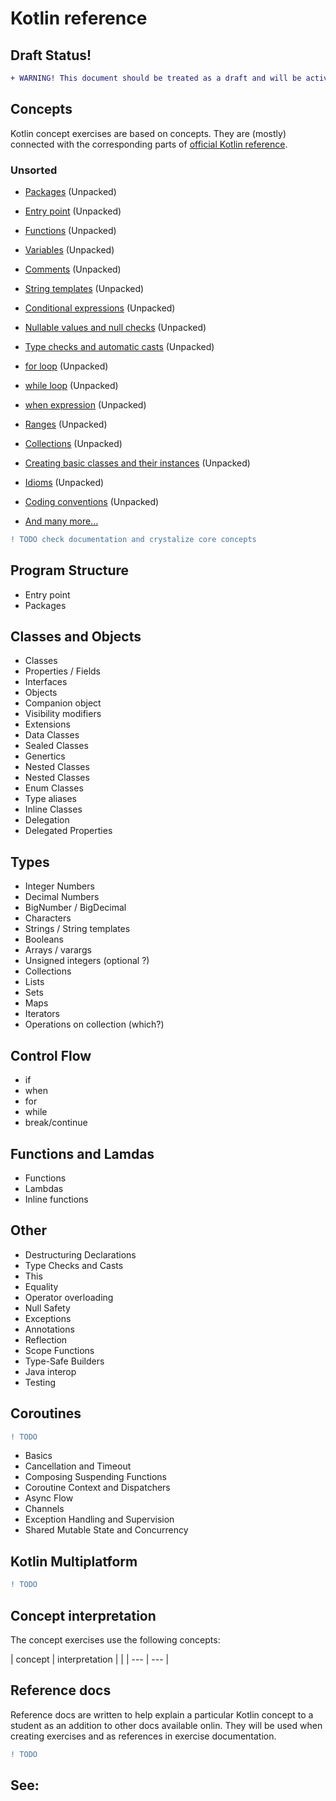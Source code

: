 # Kotlin reference

## Draft Status!

```diff
+ WARNING! This document should be treated as a draft and will be actively changing.
```

## Concepts

Kotlin concept exercises are based on concepts. They are (mostly) connected with the corresponding parts of [official Kotlin reference](https://kotlinlang.org/docs/reference/basic-syntax.html#defining-packages).

### Unsorted

- [Packages](https://kotlinlang.org/docs/reference/basic-syntax.html#defining-packages) (Unpacked)
- [Entry point](https://kotlinlang.org/docs/reference/basic-syntax.html#program-entry-point) (Unpacked)
- [Functions](https://kotlinlang.org/docs/reference/basic-syntax.html#defining-functions) (Unpacked)
- [Variables](https://kotlinlang.org/docs/reference/basic-syntax.html#defining-variables) (Unpacked)
- [Comments](https://kotlinlang.org/docs/reference/basic-syntax.html#comments) (Unpacked)
- [String templates](https://kotlinlang.org/docs/reference/basic-syntax.html#using-string-templates) (Unpacked)
- [Conditional expressions](https://kotlinlang.org/docs/reference/basic-syntax.html#using-conditional-expressions) (Unpacked)
- [Nullable values and null checks](https://kotlinlang.org/docs/reference/basic-syntax.html#using-nullable-values-and-checking-for-null) (Unpacked)
- [Type checks and automatic casts](https://kotlinlang.org/docs/reference/basic-syntax.html#using-type-checks-and-automatic-casts) (Unpacked)
- [for loop](https://kotlinlang.org/docs/reference/basic-syntax.html#using-a-for-loop) (Unpacked)
- [while loop](https://kotlinlang.org/docs/reference/basic-syntax.html#using-a-while-loop) (Unpacked)
- [when expression](https://kotlinlang.org/docs/reference/basic-syntax.html#using-a-while-loop) (Unpacked)
- [Ranges](https://kotlinlang.org/docs/reference/basic-syntax.html#using-a-while-loop) (Unpacked)
- [Collections](https://kotlinlang.org/docs/reference/basic-syntax.html#using-collections) (Unpacked)
- [Creating basic classes and their instances](https://kotlinlang.org/docs/reference/basic-syntax.html#using-collections) (Unpacked)

- [Idioms](https://kotlinlang.org/docs/reference/idioms.html) (Unpacked)
- [Coding conventions](https://kotlinlang.org/docs/reference/coding-conventions.html) (Unpacked)
- [And many more...](https://kotlinlang.org/docs/reference/basic-syntax.html)

```diff
! TODO check documentation and crystalize core concepts
```

## Program Structure

- Entry point
- Packages

## Classes and Objects

- Classes
- Properties / Fields
- Interfaces
- Objects
- Companion object
- Visibility modifiers
- Extensions
- Data Classes
- Sealed Classes
- Genertics
- Nested Classes
- Nested Classes
- Enum Classes
- Type aliases
- Inline Classes
- Delegation
- Delegated Properties

## Types

- Integer Numbers
- Decimal Numbers
- BigNumber / BigDecimal
- Characters
- Strings / String templates
- Booleans
- Arrays / varargs
- Unsigned integers (optional ?)
- Collections
- Lists
- Sets
- Maps
- Iterators
- Operations on collection (which?)

## Control Flow

- if
- when
- for
- while
- break/continue  

## Functions and Lamdas

- Functions
- Lambdas
- Inline functions

## Other

- Destructuring Declarations
- Type Checks and Casts
- This
- Equality
- Operator overloading
- Null Safety
- Exceptions
- Annotations
- Reflection
- Scope Functions
- Type-Safe Builders
- Java interop
- Testing

## Coroutines

```diff
! TODO
```

- Basics
- Cancellation and Timeout
- Composing Suspending Functions
- Coroutine Context and Dispatchers
- Async Flow
- Channels
- Exception Handling and Supervision
- Shared Mutable State and Concurrency

## Kotlin Multiplatform

```diff
! TODO
```

## Concept interpretation

The concept exercises use the following concepts:

| concept | interpretation |
|
| --- | --- |

## Reference docs

Reference docs are written to help explain a particular Kotlin concept to a student as an addition to other docs available onlin. They will be used when creating exercises and as references in exercise documentation.

```diff
! TODO
```

See:
  - 
